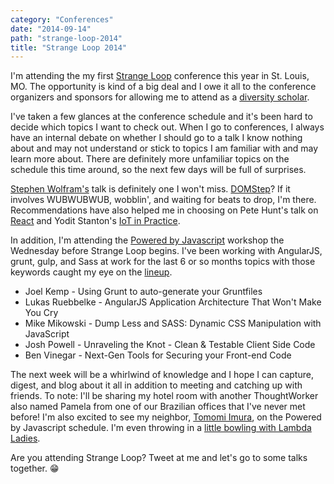 ```yaml
---
category: "Conferences"
date: "2014-09-14"
path: "strange-loop-2014"
title: "Strange Loop 2014"
---
```


I'm attending the my first [Strange Loop](https://thestrangeloop.com/schedule) conference this year in St. Louis, MO. The opportunity is kind of a big deal and I owe it all to
the conference organizers and sponsors for allowing me to attend as a [diversity scholar](https://thestrangeloop.com/attendees/diversity-scholarships).

I've taken a few glances at the conference schedule and it's been hard to decide which topics I want to check out. When I go to conferences, I always have an internal debate on whether I should go to a talk I know nothing about and may not understand or stick to topics I am familiar with and may learn more about.
There are definitely more unfamiliar topics on the schedule this time around, so the next few days will be full of surprises.

[Stephen Wolfram's](https://thestrangeloop.com/sessions/inside-the-wolfram-language) talk is definitely one I won't miss. [DOMStep](https://thestrangeloop.com/sessions/domstep-audio-synthesis-ai-and-a-javascript-dance-party)? If it involves WUBWUBWUB, wobblin', and waiting for beats to drop, I'm there.
Recommendations have also helped me in choosing on Pete Hunt's talk on [React](https://thestrangeloop.com/sessions/react-restful-ui-rendering) and Yodit Stanton's [IoT in Practice](https://thestrangeloop.com/sessions/the-internet-of-things-in-practice).

In addition, I'm attending the [Powered by Javascript](https://thestrangeloop.com/preconf-page/powered-by-javascript) workshop the Wednesday before Strange Loop begins. I've been working
with AngularJS, grunt, gulp, and Sass at work for the last 6 or so months topics with those keywords caught my eye on the [lineup](http://www.manning.com/poweredbyjavascript/).

- Joel Kemp - Using Grunt to auto-generate your Gruntfiles
- Lukas Ruebbelke - AngularJS Application Architecture That Won't Make You Cry
- Mike Mikowski - Dump Less and SASS: Dynamic CSS Manipulation with JavaScript
- Josh Powell - Unraveling the Knot - Clean & Testable Client Side Code
- Ben Vinegar - Next-Gen Tools for Securing your Front-end Code

The next week will be a whirlwind of knowledge and I hope I can capture, digest, and blog about it all in addition to meeting and catching up with friends.
To note: I'll be sharing my hotel room with another ThoughtWorker also named Pamela from one of our Brazilian offices that I've never met before! I'm also excited to see my neighbor, [Tomomi Imura](https://twitter.com/girlie_mac), on the Powered by Javascript schedule. I'm even throwing in a [little bowling with Lambda Ladies](https://www.eventbrite.com/e/lambda-ladies-go-bowling-sponsored-by-fastly-tickets-12789332237).

Are you attending Strange Loop? Tweet at me and let's go to some talks together. :grin:
